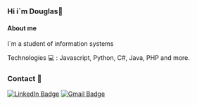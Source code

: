 ### Hi i`m Douglas👋
#### About me
I`m a student of information systems

Technologies 💻 : Javascript, Python, C#, Java, PHP and more.

### Contact 📝
[![LinkedIn Badge](https://img.shields.io/badge/-LinkedIn-blue?style=flat-square&logo=Linkedin&logoColor=white&link=https://www.linkedin.com/in/douglas-ewerton-79032159/)](https://www.linkedin.com/in/douglas-ewerton-79032159/)  [![Gmail Badge](https://img.shields.io/badge/douglasewerton9@gmail.com-red?style=flat-square&logo=Gmail&logoColor=white&link=mailto:douglasewerton9@gmail.com)](mailto:douglasewerton9@gmail.com)
